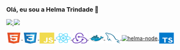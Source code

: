 ### Olá, eu sou a Helma Trindade 👋
<div>
  <a href="https://github.com/helmatrindade">
  <img height="180em" src="https://github-readme-stats.vercel.app/api?username=helmatrindade&show_icons=true&theme=dracula&include_all_commits=true&count_private=true"/>
  <img height="180em" src="https://github-readme-stats.vercel.app/api/top-langs/?username=helmatrindade&layout=compact&langs_count=16&theme=dracula"/>
</div>
  
<div style="display: inline_block"><br>
  <img align="center" alt="helma-HTML" height="30" width="40" src="https://raw.githubusercontent.com/devicons/devicon/master/icons/html5/html5-original.svg">
  <img align="center" alt="helma-CSS" height="30" width="40" src="https://raw.githubusercontent.com/devicons/devicon/master/icons/css3/css3-original.svg">
  <img align="center" alt="helma-Js" height="30" width="40" src="https://raw.githubusercontent.com/devicons/devicon/master/icons/javascript/javascript-plain.svg">
  <img align="center" alt="helma-React" height="30" width="40" src="https://raw.githubusercontent.com/devicons/devicon/master/icons/react/react-original.svg">
  <img align="center" alt="helma-Redux" height="30" width="40" src="https://raw.githubusercontent.com/devicons/devicon/master/icons/redux/redux-original.svg">
  <img align="center" alt="helmae-Docker" height="30" width="40" src="https://raw.githubusercontent.com/devicons/devicon/master/icons/docker/docker-original.svg">
  <img align="center" alt="helma-mysql" height="30" width="40" src="https://raw.githubusercontent.com/devicons/devicon/master/icons/mysql/mysql-original.svg">
  <img align="center" alt="helma-node" height="30" width="40" src="https://cdn.jsdelivr.net/gh/devicons/devicon/icons/nodejs/nodejs-original.svg">
  <img align="center" alt="helma-Ts" height="30" width="40" src="https://raw.githubusercontent.com/devicons/devicon/master/icons/typescript/typescript-plain.svg">
</div>

